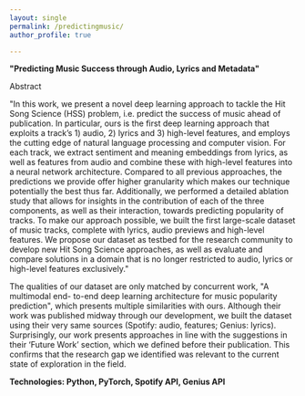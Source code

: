 ```yaml
---
layout: single
permalink: /predictingmusic/
author_profile: true

---
```


**"Predicting Music Success through Audio, Lyrics and Metadata"**

Abstract

"In this work, we present a novel deep learning approach to tackle the Hit Song Science (HSS) problem, i.e. predict the success of music ahead of publication. In particular, ours is the first deep learning approach that exploits a track’s 1) audio, 2) lyrics and 3) high-level features, and employs the cutting edge of natural language processing and computer vision. For each track, we extract sentiment and meaning embeddings from lyrics, as well as features from audio and combine these with high-level features into a neural network architecture. Compared to all previous approaches, the predictions we provide offer higher granularity which makes our technique potentially the best thus far. Additionally, we performed a detailed ablation study that allows for insights in the contribution of each of the three components, as well as their interaction, towards predicting popularity of tracks. To make our approach possible, we built the first large-scale dataset of music tracks, complete with lyrics, audio previews and high-level features. We propose our dataset as testbed for the research community to develop new Hit Song Science approaches, as well as evaluate and compare solutions in a domain that is no longer restricted to audio, lyrics or high-level features exclusively."

The qualities of our dataset are only matched by concurrent work, "A multimodal end- to-end deep learning architecture for music popularity prediction", which presents multiple similarities with ours. Although their work was published midway through our development, we built the dataset using their very same sources (Spotify: audio, features; Genius: lyrics). Surprisingly, our work presents approaches in line with the suggestions in their ‘Future Work’ section, which we defined before their publication. This confirms that the research gap we identified was relevant to the current state of exploration in the field.

**Technologies: Python, PyTorch, Spotify API, Genius API**

